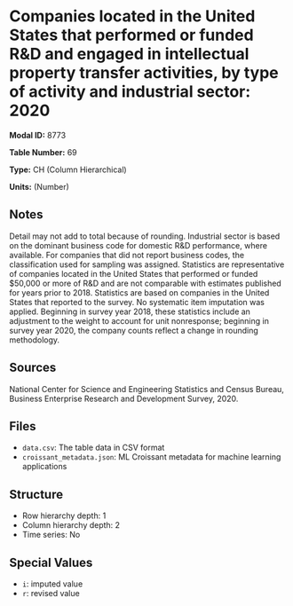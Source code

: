 # Companies located in the United States that performed or funded R&D and engaged in intellectual property transfer activities, by type of activity and industrial sector: 2020

**Modal ID:** 8773

**Table Number:** 69

**Type:** CH (Column Hierarchical)

**Units:** (Number)

## Notes

Detail may not add to total because of rounding. Industrial sector is based on the dominant business code for domestic R&D performance, where available. For companies that did not report business codes, the classification used for sampling was assigned. Statistics are representative of companies located in the United States that performed or funded $50,000 or more of R&D and are not comparable with estimates published for years prior to 2018. Statistics are based on companies in the United States that reported to the survey. No systematic item imputation was applied. Beginning in survey year 2018, these statistics include an adjustment to the weight to account for unit nonresponse; beginning in survey year 2020, the company counts reflect a change in rounding methodology.

## Sources

National Center for Science and Engineering Statistics and Census Bureau, Business Enterprise Research and Development Survey, 2020.

## Files

- `data.csv`: The table data in CSV format
- `croissant_metadata.json`: ML Croissant metadata for machine learning applications

## Structure

- Row hierarchy depth: 1
- Column hierarchy depth: 2
- Time series: No

## Special Values

- `i`: imputed value
- `r`: revised value
